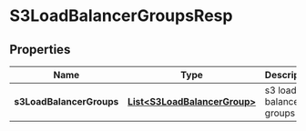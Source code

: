 # S3LoadBalancerGroupsResp

## Properties
Name | Type | Description | Notes
------------ | ------------- | ------------- | -------------
**s3LoadBalancerGroups** | [**List&lt;S3LoadBalancerGroup&gt;**](S3LoadBalancerGroup.md) | s3 load balancer groups | 
